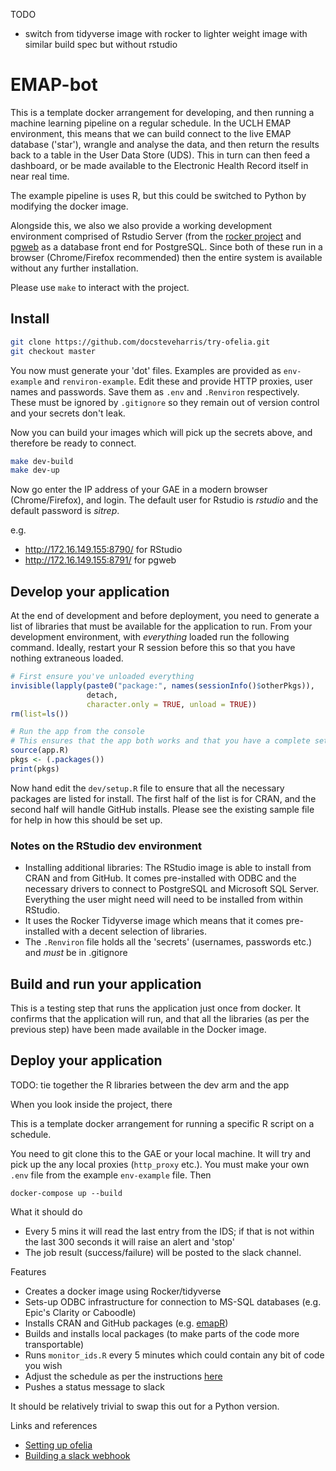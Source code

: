 TODO
* switch from tidyverse image with rocker to lighter weight image with similar build spec but without rstudio

# EMAP-bot

This is a template docker arrangement for developing, and then running a machine learning pipeline on a regular schedule. In the UCLH EMAP environment, this means that we can build connect to the live EMAP database ('star'), wrangle and analyse the data, and then return the results back to a table in the User Data Store (UDS). This in turn can then feed a dashboard, or be made available to the Electronic Health Record itself in near real time.

The example pipeline is uses R, but this could be switched to Python by modifying the docker image.

Alongside this, we also we also provide a working development environment comprised of Rstudio Server (from the [rocker project](https://hub.docker.com/r/rocker/tidyverse) and [pgweb](https://sosedoff.github.io/pgweb/) as a database front end for PostgreSQL. Since both of these run in a browser (Chrome/Firefox recommended) then the entire system is available without any further installation.

Please use `make` to interact with the project.

## Install

```sh
git clone https://github.com/docsteveharris/try-ofelia.git
git checkout master
```

You now must generate your 'dot' files. Examples are provided as `env-example` and `renviron-example`. Edit these and provide HTTP proxies, user names and passwords. Save them as `.env` and `.Renviron` respectively. These must be ignored by `.gitignore` so they remain out of version control and your secrets don't leak.

Now you can build your images which will pick up the secrets above, and therefore be ready to connect.


```sh
make dev-build
make dev-up
```

Now go enter the IP address of your GAE in a modern browser (Chrome/Firefox), and login. The default user for Rstudio is *rstudio* and the default password is *sitrep*.

e.g.
* http://172.16.149.155:8790/ for RStudio
* http://172.16.149.155:8791/ for pgweb

## Develop your application

At the end of development and before deployment, you need to generate a list of libraries that must be available for the application to run. From your development environment, with _everything_ loaded run the following command. Ideally, restart your R session before this so that you have nothing extraneous loaded.
```R
# First ensure you've unloaded everything
invisible(lapply(paste0("package:", names(sessionInfo()$otherPkgs)),   # Unload add-on packages
                 detach,
                 character.only = TRUE, unload = TRUE))
rm(list=ls())

# Run the app from the console
# This ensures that the app both works and that you have a complete set of necessary libraries loaded.
source(app.R)
pkgs <- (.packages())
print(pkgs)
```

Now hand edit the `dev/setup.R` file to ensure that all the necessary packages are listed for install. The first half of the list is for CRAN, and the second half will handle GitHub installs. Please see the existing sample file for help in how this should be set up.

### Notes on the RStudio dev environment

* Installing additional libraries: The RStudio image is able to install from CRAN and from GitHub. It comes pre-installed with ODBC and the necessary drivers to connect to PostgreSQL and Microsoft SQL Server. Everything the user might need will need to be installed from within RStudio. 
* It uses the Rocker Tidyverse image which means that it comes pre-installed with a decent selection of libraries.
* The `.Renviron` file holds all the 'secrets' (usernames, passwords etc.) and _must_ be in .gitignore

## Build and run your application

This is a testing step that runs the application just once from docker. It confirms that the application will run, and that all the libraries (as per the previous step) have been made available in the Docker image.

## Deploy your application





TODO: tie together the R libraries between the dev arm and the app

When you look inside the project, there 


This is a template docker arrangement for running a specific R script on a schedule. 

You need to git clone this to the GAE or your local machine.
It will try and pick up the any local proxies (`http_proxy` etc.).
You must make your own `.env` file from the example `env-example` file.
Then 

```
docker-compose up --build
```

What it should do

* Every 5 mins it will read the last entry from the IDS; if that is not within the last 300 seconds it will raise an alert and 'stop'
* The job result (success/failure) will be posted to the slack channel.

Features

* Creates a docker image using Rocker/tidyverse
* Sets-up ODBC infrastructure for connection to MS-SQL databases (e.g. Epic's Clarity or Caboodle)
* Installs CRAN and GitHub packages (e.g. [emapR](https://github.com/inform-health-informatics/emapR.git))
* Builds and installs local packages (to make parts of the code more transportable)
* Runs `monitor_ids.R` every 5 minutes which could contain any bit of code you wish
* Adjust the schedule as per the instructions [here](https://github.com/mcuadros/ofelia)
* Pushes a status message to slack

It should be relatively trivial to swap this out for a Python version.

Links and references

* [Setting up ofelia](https://github.com/viktorsapozhok/docker-python-ofelia)
* [Building a slack webhook](https://api.slack.com/messaging/webhooks)
